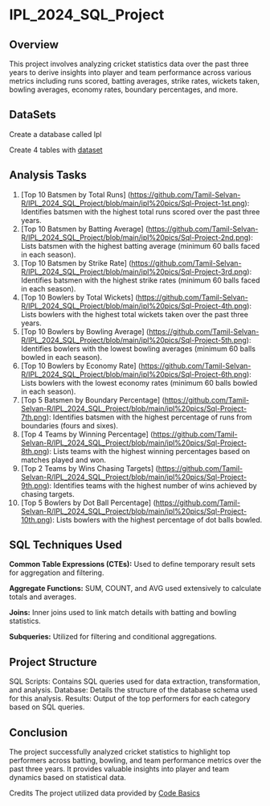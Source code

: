 # IPL_2024_SQL_Project

## Overview


This project involves analyzing cricket statistics data over the past three years to derive insights into player and team performance across various metrics including runs scored, batting averages, strike rates, wickets taken, bowling averages, economy rates, boundary percentages, and more.

## DataSets
Create a database called Ipl


Create 4 tables with [dataset](https://github.com/Tamil-Selvan-R/IPL_2024_SQL_Project/tree/main/DataSet)

## Analysis Tasks


1. [Top 10 Batsmen by Total Runs] (https://github.com/Tamil-Selvan-R/IPL_2024_SQL_Project/blob/main/ipl%20pics/Sql-Project-1st.png): Identifies batsmen with the highest total runs scored over the past three years.
2. [Top 10 Batsmen by Batting Average] (https://github.com/Tamil-Selvan-R/IPL_2024_SQL_Project/blob/main/ipl%20pics/Sql-Project-2nd.png): Lists batsmen with the highest batting average (minimum 60 balls faced in each season).
3. [Top 10 Batsmen by Strike Rate] (https://github.com/Tamil-Selvan-R/IPL_2024_SQL_Project/blob/main/ipl%20pics/Sql-Project-3rd.png): Identifies batsmen with the highest strike rates (minimum 60 balls faced in each season).
4. [Top 10 Bowlers by Total Wickets] (https://github.com/Tamil-Selvan-R/IPL_2024_SQL_Project/blob/main/ipl%20pics/Sql-Project-4th.png): Lists bowlers with the highest total wickets taken over the past three years.
5. [Top 10 Bowlers by Bowling Average] (https://github.com/Tamil-Selvan-R/IPL_2024_SQL_Project/blob/main/ipl%20pics/Sql-Project-5th.png): Identifies bowlers with the lowest bowling averages (minimum 60 balls bowled in each season).
6. [Top 10 Bowlers by Economy Rate] (https://github.com/Tamil-Selvan-R/IPL_2024_SQL_Project/blob/main/ipl%20pics/Sql-Project-6th.png): Lists bowlers with the lowest economy rates (minimum 60 balls bowled in each season).
7. [Top 5 Batsmen by Boundary Percentage] (https://github.com/Tamil-Selvan-R/IPL_2024_SQL_Project/blob/main/ipl%20pics/Sql-Project-7th.png): Identifies batsmen with the highest percentage of runs from boundaries (fours and sixes).
8. [Top 4 Teams by Winning Percentage] (https://github.com/Tamil-Selvan-R/IPL_2024_SQL_Project/blob/main/ipl%20pics/Sql-Project-8th.png): Lists teams with the highest winning percentages based on matches played and won.
9. [Top 2 Teams by Wins Chasing Targets] (https://github.com/Tamil-Selvan-R/IPL_2024_SQL_Project/blob/main/ipl%20pics/Sql-Project-9th.png): Identifies teams with the highest number of wins achieved by chasing targets.
10. [Top 5 Bowlers by Dot Ball Percentage] (https://github.com/Tamil-Selvan-R/IPL_2024_SQL_Project/blob/main/ipl%20pics/Sql-Project-10th.png): Lists bowlers with the highest percentage of dot balls bowled.


## SQL Techniques Used

**Common Table Expressions (CTEs):**
  Used to define temporary result sets for aggregation and filtering.

**Aggregate Functions:**
  SUM, COUNT, and AVG used extensively to calculate totals and averages.
  
**Joins:**
  Inner joins used to link match details with batting and bowling statistics.
  
**Subqueries:**
  Utilized for filtering and conditional aggregations.


## Project Structure


SQL Scripts: Contains SQL queries used for data extraction, transformation, and analysis.
Database: Details the structure of the database schema used for this analysis.
Results: Output of the top performers for each category based on SQL queries.


## Conclusion

The project successfully analyzed cricket statistics to highlight top performers across batting, bowling, and team performance metrics over the past three years. It provides valuable insights into player and team dynamics based on statistical data.

Credits
The project utilized data provided by [Code Basics](https://www.youtube.com/@codebasics)

